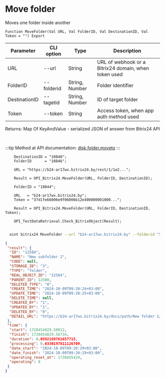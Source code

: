 ﻿---
sidebar_position: 4
---

# Move folder
 Moves one folder inside another



`Function MoveFolder(Val URL, Val FolderID, Val DestinationID, Val Token = "") Export`

  | Parameter | CLI option | Type | Description |
  |-|-|-|-|
  | URL | --url | String | URL of webhook or a Bitrix24 domain, when token used |
  | FolderID | --folderid | String, Number | Folder identifier |
  | DestinationID | --tagetid | String, Number | ID of target folder |
  | Token | --token | String | Access token, when app auth method used |

  
  Returns:  Map Of KeyAndValue - serialized JSON of answer from Bitrix24 API

<br/>

:::tip
Method at API documentation: [disk.folder.moveto](https://dev.1c-bitrix.ru/rest_help/disk/folder/disk_folder_moveto.php)
:::
<br/>


```bsl title="Code example"
    DestinationID = "10840";
    FolderID      = "10846";

    URL = "https://b24-ar17wx.bitrix24.by/rest/1/1o2...";

    Result = OPI_Bitrix24.MoveFolder(URL, FolderID, DestinationID);

    FolderID = "10844";

    URL   = "b24-ar17wx.bitrix24.by";
    Token = "37d1fe66006e9f06006b12e400000001000...";

    Result = OPI_Bitrix24.MoveFolder(URL, FolderID, DestinationID, Token);

    OPI_TestDataRetrieval.Check_BitrixObject(Result);
```



```sh title="CLI command example"
    
  oint bitrix24 MoveFolder --url "b24-ar17wx.bitrix24.by" --folderid "5018" --tagetid "5014" --token "fe3fa966006e9f06006b12e400000001000..."

```

```json title="Result"
{
 "result": {
  "ID": "12584",
  "NAME": "New subfolder 2",
  "CODE": null,
  "STORAGE_ID": "3",
  "TYPE": "folder",
  "REAL_OBJECT_ID": "12584",
  "PARENT_ID": 12580,
  "DELETED_TYPE": "0",
  "CREATE_TIME": "2024-10-09T09:20:24+03:00",
  "UPDATE_TIME": "2024-10-09T09:20:25+03:00",
  "DELETE_TIME": null,
  "CREATED_BY": "1",
  "UPDATED_BY": "1",
  "DELETED_BY": "0",
  "DETAIL_URL": "https://b24-ar17wx.bitrix24.by/docs/path/New folder 2/New subfolder 2"
 },
 "time": {
  "start": 1728454829.50812,
  "finish": 1728454829.56734,
  "duration": 0.0592169761657715,
  "processing": 0.0330197811126709,
  "date_start": "2024-10-09T09:20:29+03:00",
  "date_finish": "2024-10-09T09:20:29+03:00",
  "operating_reset_at": 1728455429,
  "operating": 0
 }
}
```
